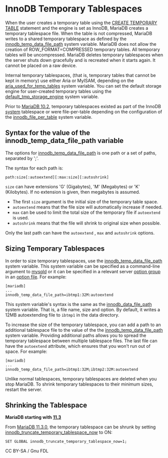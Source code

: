# InnoDB Temporary Tablespaces

When the user creates a temporary table using the [CREATE TEMPORARY TABLE](../../../sql-statements/data-definition/create/create-table.md) statement and the engine is set as InnoDB, MariaDB creates a temporary tablespace file. When the table is not compressed, MariaDB writes to a shared temporary tablespace as defined by the [innodb\_temp\_data\_file\_path](../innodb-system-variables.md#innodb_temp_data_file_path) system variable. MariaDB does not allow the creation of ROW\_FORMAT=COMPRESSED temporary tables. All temporary tables will be uncompressed. MariaDB deletes temporary tablespaces when the server shuts down gracefully and is recreated when it starts again. It cannot be placed on a raw device.

Internal temporary tablespaces, (that is, temporary tables that cannot be kept in memory) use either Aria or MyISAM, depending on the [aria\_used\_for\_temp\_tables](../../aria/aria-system-variables.md#aria_used_for_temp_tables) system variable. You can set the default storage engine for user-created temporary tables using the [default\_tmp\_storage\_engine](../../../../ha-and-performance/optimization-and-tuning/system-variables/server-system-variables.md#default_tmp_storage_engine) system variable.

Prior to [MariaDB 10.2](https://app.gitbook.com/s/aEnK0ZXmUbJzqQrTjFyb/community-server/old-releases/release-notes-mariadb-10-2-series/what-is-mariadb-102), temporary tablespaces existed as part of the InnoDB [system](innodb-system-tablespaces.md) tablespace or were file-per-table depending on the configuration of the [innodb\_file\_per\_table](../innodb-system-variables.md#innodb_file_per_table) system variable.

## Syntax for the value of the innodb\_temp\_data\_file\_path variable

The options for [innodb\_temp\_data\_file\_path](../innodb-system-variables.md#innodb_temp_data_file_path) is one path or a set of paths, separated by ';'.

The syntax for each path is:

```
path:size[:autoextend][:max:size][:autoshrink]
```

`size` can have extensions 'G' (Gigabytes), 'M' (Megabytes) or 'K' (Kilobytes). If no extension is given, then megabytes is assumed.

* The first `size` argument is the initial size of the temporary table space.
* `autoextend` means that the file size will automatically increase if needed.
* `max` can be used to limit the total size of the temporary file if `autoextend` is used.
* `autoshrink` means that the file will shrink to original size when possible.

Only the last path can have the `autoextend` , `max` and `autoshrink` options.

## Sizing Temporary Tablespaces

In order to size temporary tablespaces, use the [innodb\_temp\_data\_file\_path](../innodb-system-variables.md#innodb_temp_data_file_path) system variable. This system variable can be specified as a command-line argument to [mysqld](../../../../server-management/install-and-upgrade-mariadb/starting-and-stopping-mariadb/mariadbd-options.md) or it can be specified in a relevant server [option group](../../../../server-management/install-and-upgrade-mariadb/configuring-mariadb-with-option-files.md#option-groups) in an [option file](../../../../server-management/install-and-upgrade-mariadb/configuring-mariadb-with-option-files.md). For example:

```
[mariadb]
...
innodb_temp_data_file_path=ibtmp1:32M:autoextend
```

This system variable's syntax is the same as the [innodb\_data\_file\_path](../innodb-system-variables.md#innodb_data_file_path) system variable. That is, a file name, size and option. By default, it writes a 12MB autoextending file to `ibtmp1` in the data directory.

To increase the size of the temporary tablespace, you can add a path to an additional tablespace file to the value of the the [innodb\_temp\_data\_file\_path](../innodb-system-variables.md#innodb_temp_data_file_path) system variable. Providing additional paths allows you to spread the temporary tablespace between multiple tablespace files. The last file can have the `autoextend` attribute, which ensures that you won't run out of space. For example:

```
[mariadb]
...
innodb_temp_data_file_path=ibtmp1:32M;ibtmp2:32M:autoextend
```

Unlike normal tablespaces, temporary tablespaces are deleted when you stop MariaDB. To shrink temporary tablespaces to their minimum sizes, restart the server.

## Shrinking the Tablespace

**MariaDB starting with** [**11.3**](https://app.gitbook.com/s/aEnK0ZXmUbJzqQrTjFyb/community-server/old-releases/release-notes-mariadb-11-3-rolling-releases/what-is-mariadb-113)

From [MariaDB 11.3.0](https://app.gitbook.com/s/aEnK0ZXmUbJzqQrTjFyb/community-server/old-releases/release-notes-mariadb-11-3-rolling-releases/mariadb-11-3-0-release-notes), the temporary tablespace can be shrunk by setting [innodb\_truncate\_temporary\_tablespace\_now](../innodb-system-variables.md#innodb_truncate_temporary_tablespace_now) to ON:

```
SET GLOBAL innodb_truncate_temporary_tablespace_now=1;
```

CC BY-SA / Gnu FDL
